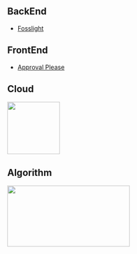 ## BackEnd
* [Fosslight](https://www.notion.so/Fosslight-Hub-c7259bb3917346fbaa8d51c1c89fb946)

## FrontEnd
* [Approval Please](https://github.com/approval-please/approval-please-Android)

## Cloud
[<img src="https://user-images.githubusercontent.com/87487149/214820838-908caba5-8bce-4b28-9405-47b45912551c.png" width="120" height="120"/>](https://www.credly.com/badges/9f159d43-5fd6-43bc-b226-2338029f6684/public_url)

## Algorithm
[<img src="http://mazassumnida.wtf/api/v2/generate_badge?boj=eheh02" width="280" height="140"/>](https://solved.ac/eheh02/)
